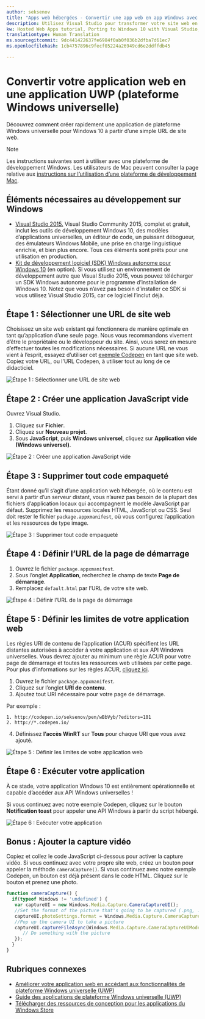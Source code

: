 ```yaml
---
author: seksenov
title: "Apps web hébergées - Convertir une app web en app Windows avec Visual Studio"
description: Utilisez Visual Studio pour transformer votre site web en application de plateforme Windows universelle (UWP) pour Windows&nbsp;10.
kw: Hosted Web Apps tutorial, Porting to Windows 10 with Visual Studio, How to convert website to Windows, How to add website to Windows Store, Packaging web application for Microsoft Store, Test Windows 10 native features and runtime APIs with CodePen, How to use Windows Cortana Live Tiles Built-in Camera on my Website with remote JavaScript
translationtype: Human Translation
ms.sourcegitcommit: 9dc441422637fe6984f0ab0f036b2dfba7d61ec7
ms.openlocfilehash: 1cb4757896c9fecf05224a26949cd6e2ddffdb45

---
```


# <a name="convert-your-web-application-to-a-universal-windows-platform-uwp-app"></a>Convertir votre application&nbsp;web en une application UWP (plateforme Windows universelle)

Découvrez comment créer rapidement une application de plateforme Windows universelle pour Windows&nbsp;10 à partir d’une simple URL de site web. 

> [!NOTE]
> Les instructions suivantes sont à utiliser avec une plateforme de développement Windows. Les utilisateurs de Mac peuvent consulter la page relative aux [instructions sur l’utilisation d’une plateforme de développement Mac](/hwa-create-mac.md).

## <a name="what-you-need-to-develop-on-windows"></a>Éléments nécessaires au développement sur Windows

- [Visual&nbsp;Studio&nbsp;2015.](https://www.visualstudio.com/) Visual&nbsp;Studio&nbsp;Community&nbsp;2015, complet et gratuit, inclut les outils de développement Windows 10, des modèles d’applications universelles, un éditeur de code, un puissant débogueur, des émulateurs Windows&nbsp;Mobile, une prise en charge linguistique enrichie, et bien plus encore. Tous ces éléments sont prêts pour une utilisation en production.
- [Kit de développement logiciel (SDK) Windows autonome pour Windows&nbsp;10](https://dev.windows.com/downloads/windows-10-sdk) (en option). Si vous utilisez un environnement de développement autre que Visual&nbsp;Studio&nbsp;2015, vous pouvez télécharger un SDK Windows autonome pour le programme d’installation de Windows&nbsp;10. Notez que vous n’avez pas besoin d’installer ce SDK si vous utilisez Visual&nbsp;Studio&nbsp;2015, car ce logiciel l’inclut déjà.

## <a name="step-1-pick-a-website-url"></a>Étape 1&nbsp;: Sélectionner une URL de site web
Choisissez un site web existant qui fonctionnera de manière optimale en tant qu’application d’une seule page. Nous vous recommandons vivement d’être le propriétaire ou le développeur du site. Ainsi, vous serez en mesure d’effectuer toutes les modifications nécessaires. Si aucune URL ne vous vient à l’esprit, essayez d’utiliser cet [exemple Codepen](http://codepen.io/seksenov/pen/wBbVyb/?editors=101) en tant que site web. Copiez votre URL, ou l’URL Codepen, à utiliser tout au long de ce didacticiel. 

![Étape&nbsp;1&nbsp;: Sélectionner une URL de site web](images/hwa-to-uwp/windows_step1.png)

## <a name="step-2-create-a-blank-javascript-app"></a>Étape&nbsp;2&nbsp;: Créer une application JavaScript vide

Ouvrez Visual Studio.
1. Cliquez sur **Fichier**.
2. Cliquez sur **Nouveau projet**.
3. Sous **JavaScript**, puis **Windows universel**, cliquez sur **Application vide (Windows universel)**.

![Étape&nbsp;2&nbsp;: Créer une application JavaScript vide](images/hwa-to-uwp/windows_step2.png)

## <a name="step-3-delete-any-packaged-code"></a>Étape&nbsp;3&nbsp;: Supprimer tout code empaqueté

Étant donné qu’il s’agit d’une application web hébergée, où le contenu est servi à partir d’un serveur distant, vous n’aurez pas besoin de la plupart des fichiers d’application locaux qui accompagnent le modèle JavaScript par défaut. Supprimez les ressources locales HTML, JavaScript ou CSS. Seul doit rester le fichier `package.appxmanifest`, où vous configurez l’application et les ressources de type image.

![Étape&nbsp;3&nbsp;: Supprimer tout code empaqueté](images/hwa-to-uwp/windows_step3.png)

## <a name="step-4-set-the-start-page-url"></a>Étape&nbsp;4&nbsp;: Définir l’URL de la page de démarrage

1. Ouvrez le fichier `package.appxmanifest`.
2. Sous l’onglet **Application**, recherchez le champ de texte **Page de démarrage**.
3. Remplacez `default.html` par l’URL de votre site web.

![Étape&nbsp;4&nbsp;: Définir l’URL de la page de démarrage](images/hwa-to-uwp/windows_step4.png)

## <a name="step-5-define-the-boundaries-of-your-web-app"></a>Étape&nbsp;5&nbsp;: Définir les limites de votre application web

Les règles URI de contenu de l’application (ACUR) spécifient les URL distantes autorisées à accéder à votre application et aux API Windows universelles. Vous devrez ajouter au minimum une règle ACUR pour votre page de démarrage et toutes les ressources web utilisées par cette page. Pour plus d’informations sur les règles ACUR, [cliquez ici](./hwa-access-features.md).
1. Ouvrez le fichier `package.appxmanifest`.
2. Cliquez sur l’onglet **URI de contenu**.
3. Ajoutez tout URI nécessaire pour votre page de démarrage.

Par exemple&nbsp;:
```
1. http://codepen.io/seksenov/pen/wBbVyb/?editors=101
2. http://*.codepen.io/
```
4. Définissez **l’accès WinRT** sur **Tous** pour chaque URI que vous avez ajouté.

![Étape&nbsp;5&nbsp;: Définir les limites de votre application web](images/hwa-to-uwp/windows_step5.png)

## <a name="step-6-run-your-app"></a>Étape&nbsp;6&nbsp;: Exécuter votre application

À ce stade, votre application Windows&nbsp;10 est entièrement opérationnelle et capable d’accéder aux API Windows universelles&nbsp;!

Si vous continuez avec notre exemple Codepen, cliquez sur le bouton **Notification toast** pour appeler une API Windows à partir du script hébergé.

![Étape&nbsp;6&nbsp;: Exécuter votre application](images/hwa-to-uwp/windows_step6.png)

## <a name="bonus-add-camera-capture"></a>Bonus&nbsp;: Ajouter la capture vidéo

Copiez et collez le code JavaScript ci-dessous pour activer la capture vidéo. Si vous continuez avec votre propre site web, créez un bouton pour appeler la méthode `cameraCapture()`. Si vous continuez avec notre exemple Codepen, un bouton est déjà présent dans le code HTML. Cliquez sur le bouton et prenez une photo.

```JavaScript
function cameraCapture() {
  if(typeof Windows != 'undefined') {
   var captureUI = new Windows.Media.Capture.CameraCaptureUI();
   //Set the format of the picture that's going to be captured (.png, .jpg, ...)
   captureUI.photoSettings.format = Windows.Media.Capture.CameraCaptureUIPhotoFormat.png;
   //Pop up the camera UI to take a picture
   captureUI.captureFileAsync(Windows.Media.Capture.CameraCaptureUIMode.photo).then(function (capturedItem) {
      // Do something with the picture
   });
  }
}
```

## <a name="related-topics"></a>Rubriques connexes

- [Améliorer votre application&nbsp;web en accédant aux fonctionnalités de plateforme Windows universelle (UWP)](hwa-access-features.md)
- [Guide des applications de plateforme Windows universelle (UWP)](http://go.microsoft.com/fwlink/p/?LinkID=397871)
- [Télécharger des ressources de conception pour les applications du Windows&nbsp;Store](https://msdn.microsoft.com/library/windows/apps/xaml/bg125377.aspx)



<!--HONumber=Dec16_HO1-->


